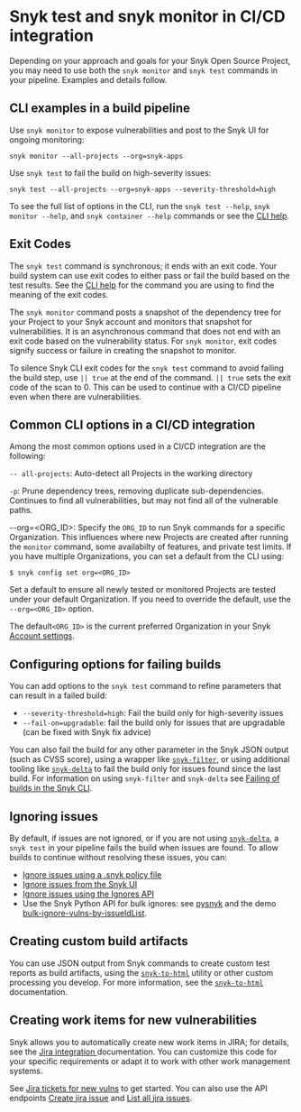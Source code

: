 # Snyk test and snyk monitor in CI/CD integration

Depending on your approach and goals for your Snyk Open Source Project, you may need to use both the `snyk monitor` and `snyk test` commands in your pipeline. Examples and details follow.

## **CLI examples in a build pipeline**

Use `snyk monitor` to expose vulnerabilities and post to the Snyk UI for ongoing monitoring:

```
snyk monitor --all-projects --org=snyk-apps
```

Use `snyk test` to fail the build on high-severity issues:

```
snyk test --all-projects --org=snyk-apps --severity-threshold=high
```

To see the full list of options in the CLI, run the `snyk test --help`, `snyk monitor --help`, and `snyk container --help` commands or see the [CLI help](../../../snyk-cli/commands/).

## **Exit Codes**

The `snyk test` command is synchronous; it ends with an exit code. Your build system can use exit codes to either pass or fail the build based on the test results. See the [CLI help](../../../snyk-cli/commands/) for the command you are using to find the meaning of the exit codes.

The `snyk monitor` command posts a snapshot of the dependency tree for your Project to your Snyk account and monitors that snapshot for vulnerabilities. It is an asynchronous command that does not end with an exit code based on the vulnerability status. For `snyk monitor`, exit codes signify success or failure in creating the snapshot to monitor.

To silence Snyk CLI exit codes for the `snyk test` command to avoid failing the build step, use `|| true` at the end of the command. `|| true` sets the exit code of the scan to 0. This can be used to continue with a CI/CD pipeline even when there are vulnerabilities.

## Common CLI options in a CI/CD integration

Among the most common options used in a CI/CD integration are the following:

`-- all-projects`: Auto-detect all Projects in the working directory

`-p`: Prune dependency trees, removing duplicate sub-dependencies. Continues to find all vulnerabilities, but may not find all of the vulnerable paths.

\--org=\<ORG\_ID>: Specify the `ORG_ID` to run Snyk commands for a specific Organization. This influences where new Projects are created after running the `monitor` command, some availabilty of features, and private test limits. If you have multiple Organizations, you can set a default from the CLI using:

```
$ snyk config set org=<ORG_ID>
```

Set a default to ensure all newly tested or monitored Projects are tested under your default Organization. If you need to override the default, use the `--org=<ORG_ID>` option.

The default`<ORG_ID>` is the current preferred Organization in your Snyk [Account settings](https://app.snyk.io/account).

## Configuring options for failing builds

You can add options to the `snyk test` command to refine parameters that can result in a failed build:

* `--severity-threshold=high`: Fail the build only for high-severity issues
* `--fail-on=upgradable`: fail the build only for issues that are upgradable (can be fixed with Snyk fix advice)

You can also fail the build for any other parameter in the Snyk JSON output (such as CVSS score), using a wrapper like [`snyk-filter`](https://github.com/snyk-tech-services/snyk-filter), or using additional tooling like [`snyk-delta`](https://github.com/snyk-tech-services/snyk-delta) to fail the build only for issues found since the last build. For information on using `snyk-filter` and `snyk-delta` see [Failing of builds in the Snyk CLI](../../../snyk-cli/scan-and-maintain-projects-using-the-cli/failing-of-builds-in-snyk-cli.md).

## Ignoring issues

By default, if issues are not ignored, or if you are not using [`snyk-delta`](https://github.com/snyk-tech-services/snyk-delta), a `snyk test` in your pipeline fails the build when issues are found. To allow builds to continue without resolving these issues, you can:

* [Ignore issues using a .snyk policy file](../../../snyk-cli/scan-and-maintain-projects-using-the-cli/ignore-vulnerabilities-using-the-snyk-cli.md)
* [Ignore issues from the Snyk UI](../../../manage-risk/prioritize-issues-for-fixing/ignore-issues/#ignore-issues-in-the-snyk-web-ui)
* [Ignore issues using the Ignores API](../../../snyk-api/reference/ignores-v1.md)
* Use the Snyk Python API for bulk ignores: see [pysnyk](https://github.com/snyk-labs/pysnyk) and the demo [bulk-ignore-vulns-by-issueIdList](https://github.com/snyk-labs/pysnyk/blob/master/examples/api-demo-9c-bulk-ignore-vulns-by-issueIdList.py).

## Creating custom build artifacts

You can use JSON output from Snyk commands to create custom test reports as build artifacts, using the [`snyk-to-html`](https://github.com/snyk/snyk-to-html) utility or other custom processing you develop. For more information, see the [`snyk-to-html`](../../../snyk-cli/scan-and-maintain-projects-using-the-cli/cli-tools/snyk-to-html.md) documentation.

## Creating work items for new vulnerabilities

Snyk allows you to automatically create new work items in JIRA; for details, see the [Jira integration ](../../../integrate-with-snyk/jira-and-slack-integrations/jira-integration.md)documentation. You can customize this code for your specific requirements or adapt it to work with other work management systems.

See [Jira tickets for new vulns](https://github.com/snyk-tech-services/jira-tickets-for-new-vulns) to get started. You can also use the API endpoints [Create jira issue](../../../snyk-api/reference/jira-v1.md#org-orgid-project-projectid-issue-issueid-jira-issue) and [List all jira issues](../../../snyk-api/reference/jira-v1.md#org-orgid-project-projectid-jira-issues).
